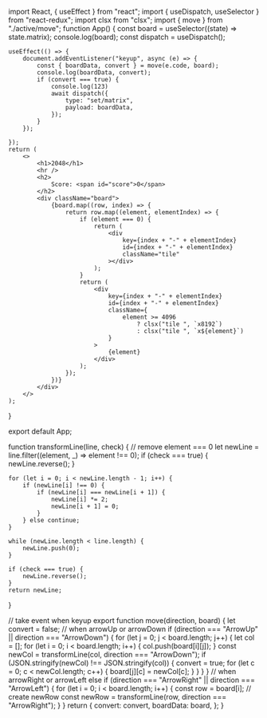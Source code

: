 import React, { useEffect } from "react";
import { useDispatch, useSelector } from "react-redux";
import clsx from "clsx";
import { move } from "./active/move";
function App() {
    const board = useSelector((state) => state.matrix);
    console.log(board);
    const dispatch = useDispatch();

    useEffect(() => {
        document.addEventListener("keyup", async (e) => {
            const { boardData, convert } = move(e.code, board);
            console.log(boardData, convert);
            if (convert === true) {
                console.log(123)
                await dispatch({
                    type: "set/matrix",
                    payload: boardData,
                });
            }
        });
        
    });
    return (
        <>
            <h1>2048</h1>
            <hr />
            <h2>
                Score: <span id="score">0</span>
            </h2>
            <div className="board">
                {board.map((row, index) => {
                    return row.map((element, elementIndex) => {
                        if (element === 0) {
                            return (
                                <div
                                    key={index + "-" + elementIndex}
                                    id={index + "-" + elementIndex}
                                    className="tile"
                                ></div>
                            );
                        }
                        return (
                            <div
                                key={index + "-" + elementIndex}
                                id={index + "-" + elementIndex}
                                className={
                                    element >= 4096
                                        ? clsx("tile ", `x8192`)
                                        : clsx("tile ", `x${element}`)
                                }
                            >
                                {element}
                            </div>
                        );
                    });
                })}
            </div>
        </>
    );
}

export default App;









































function transformLine(line, check) {
    // remove element === 0
    let newLine = line.filter((element, _) => element !== 0);
    if (check === true) {
        newLine.reverse();
    }

    for (let i = 0; i < newLine.length - 1; i++) {
        if (newLine[i] !== 0) {
            if (newLine[i] === newLine[i + 1]) {
                newLine[i] *= 2;
                newLine[i + 1] = 0;
            }
        } else continue;
    }

    while (newLine.length < line.length) {
        newLine.push(0);
    }

    if (check === true) {
        newLine.reverse();
    }
    return newLine;
}

// take event when keyup
export function move(direction, board) {
    let convert = false;
    // when arrowUp or arrowDown
    if (direction === "ArrowUp" || direction === "ArrowDown") {
        for (let j = 0; j < board.length; j++) {
            let col = [];
            for (let i = 0; i < board.length; i++) {
                col.push(board[i][j]);
            }
            const newCol = transformLine(col, direction === "ArrowDown");
            if (JSON.stringify(newCol) !== JSON.stringify(col)) {
                convert = true;
                for (let c = 0; c < newCol.length; c++) {
                    board[j][c] = newCol[c];
                }
            }
        }
    } // when arrowRight or arrowLeft
    else if (direction === "ArrowRight" || direction === "ArrowLeft") {
        for (let i = 0; i < board.length; i++) {
            const row = board[i];
            // create newRow
            const newRow = transformLine(row, direction === "ArrowRight");
        }
    }
    return {
        convert: convert,
        boardData: board,
    };
}

